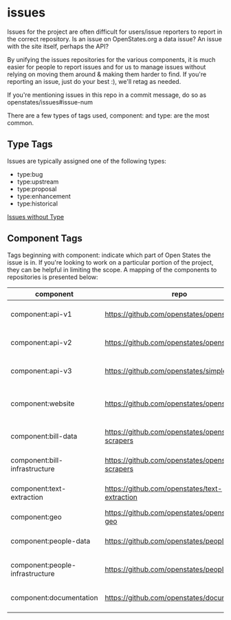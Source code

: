 # issues

Issues for the project are often difficult for users/issue reporters to report in the correct repository.  Is an issue on OpenStates.org a data issue? An issue with the site itself, perhaps the API?    

By unifying the issues repositories for the various components, it is much easier for people to report issues and for us to manage issues without relying on moving them around & making them harder to find.  If you're reporting an issue, just do your best :), we'll retag as needed.

If you're mentioning issues in this repo in a commit message, do so as openstates/issues#issue-num

There are a few types of tags used, component: and type: are the most common.

## Type Tags

Issues are typically assigned one of the following types:

* type:bug
* type:upstream
* type:proposal
* type:enhancement
* type:historical

[Issues without Type](https://github.com/openstates/issues/issues?q=is%3Aissue+is%3Aopen+-label%3Atype%3Aenhancement+-label%3Atype%3Ahistorical+-label%3Atype%3Abug+-label%3Atype%3Aupstream+-label%3Atype%3Aproposal)

## Component Tags

Tags beginning with component: indicate which part of Open States the issue is in.  If you're looking to work on a particular portion of the project, they can be helpful in limiting the scope.  A mapping of the components to repositories is presented below:

component                        | repo                                              | description
---------------------------------|---------------------------------------------------|--------------
component:api-v1                 | https://github.com/openstates/openstates.org      | issues specific to the legacy v1 API
component:api-v2                 | https://github.com/openstates/openstates.org      | issues specific to the GraphQL v2 API
component:api-v3                 | https://github.com/openstates/simpleapi           | planning for the upcoming API v3
component:website                | https://github.com/openstates/openstates.org      | non-data issues related to OpenStates.org
component:bill-data              | https://github.com/openstates/openstates-scrapers | incorrect or incomplete bill & vote data
component:bill-infrastructure    | https://github.com/openstates/openstates-scrapers | incorrect or incomplete bill & vote data
component:text-extraction        | https://github.com/openstates/text-extraction     | full text extraction infrastructure
component:geo                    | https://github.com/openstates/openstates-geo      | incorrect GIS data
component:people-data            | https://github.com/openstates/people              | incorrect or incomplete legislator data
component:people-infrastructure  | https://github.com/openstates/people              | incorrect or incomplete legislator data
component:documentation          | https://github.com/openstates/documentation       | documentation corrections & improvements

